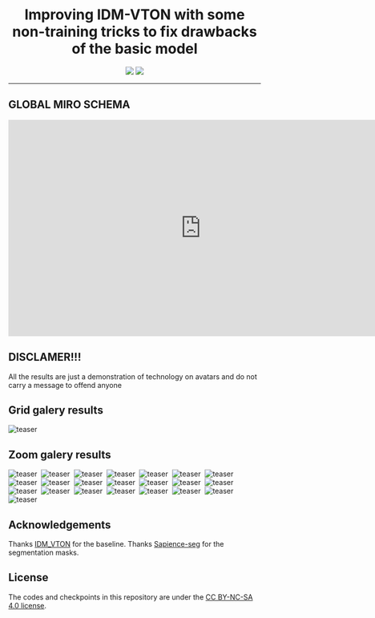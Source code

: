 
<div align="center">
<h1>Improving IDM-VTON with some non-training tricks to fix drawbacks of the basic model</h1>

<a href='https://arxiv.org/abs/2403.05139'><img src='https://img.shields.io/badge/Baseline-Project-blue'></a>
<a href='https://huggingface.co/spaces/yisol/IDM-VTON'><img src='https://img.shields.io/badge/My%20Gradio-Demo-yellow'></a>

</div>

---

## GLOBAL MIRO SCHEMA
<iframe width="768" height="432" src="https://miro.com/app/live-embed/uXjVKMj5-L8=/?moveToViewport=-4575,-4318,18910,10676&embedId=94980269183" frameborder="0" scrolling="no" allow="fullscreen; clipboard-read; clipboard-write" allowfullscreen></iframe>

## DISCLAMER!!!
All the results are just a demonstration of technology on avatars and do not carry a message to offend anyone

## Grid galery results
![teaser](assets/grid_inpaint_final.jpg)&nbsp;

## Zoom galery results
![teaser](assets/triplet_0.jpg)&nbsp;
![teaser](assets/triplet_1.jpg)&nbsp;
![teaser](assets/triplet_2.jpg)&nbsp;
![teaser](assets/triplet_3.jpg)&nbsp;
![teaser](assets/triplet_4.jpg)&nbsp;
![teaser](assets/triplet_5.jpg)&nbsp;
![teaser](assets/triplet_6.jpg)&nbsp;
![teaser](assets/triplet_8.jpg)&nbsp;
![teaser](assets/triplet_9.jpg)&nbsp;
![teaser](assets/triplet_10.jpg)&nbsp;
![teaser](assets/triplet_11.jpg)&nbsp;
![teaser](assets/triplet_13.jpg)&nbsp;
![teaser](assets/triplet_14.jpg)&nbsp;
![teaser](assets/triplet_15.jpg)&nbsp;
![teaser](assets/triplet_16.jpg)&nbsp;
![teaser](assets/triplet_17.jpg)&nbsp;
![teaser](assets/triplet_18.jpg)&nbsp;
![teaser](assets/triplet_19.jpg)&nbsp;
![teaser](assets/triplet_20.jpg)&nbsp;
![teaser](assets/triplet_21.jpg)&nbsp;
![teaser](assets/triplet_22.jpg)&nbsp;
![teaser](assets/triplet_24.jpg)&nbsp;


## Acknowledgements
Thanks [IDM_VTON](https://github.com/yisol/IDM-VTON) for the baseline.
Thanks [Sapience-seg](https://huggingface.co/spaces/facebook/sapiens-seg) for the segmentation masks.

## License
The codes and checkpoints in this repository are under the [CC BY-NC-SA 4.0 license](https://creativecommons.org/licenses/by-nc-sa/4.0/legalcode).
